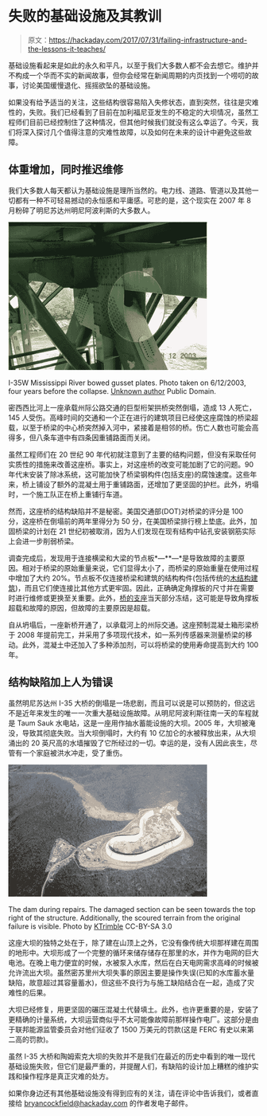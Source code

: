 # 失败的基础设施及其教训

> 原文：<https://hackaday.com/2017/07/31/failing-infrastructure-and-the-lessons-it-teaches/>

基础设施看起来是如此的永久和平凡，以至于我们大多数人都不会去想它。维护并不构成一个华而不实的新闻故事，但你会经常在新闻周期的内页找到一个唠叨的故事，讨论美国缓慢退化、摇摇欲坠的基础设施。

如果没有给予适当的关注，这些结构很容易陷入失修状态，直到突然，往往是灾难性的，失败。我们已经看到了目前在加利福尼亚发生的不稳定的大坝情况，虽然工程师们目前已经控制住了这种情况，但其他时候我们就没有这么幸运了。今天，我们将深入探讨几个值得注意的灾难性故障，以及如何在未来的设计中避免这些故障。

## 体重增加，同时推迟维修

我们大多数人每天都认为基础设施是理所当然的。电力线、道路、管道以及其他一切都有一种不可轻易撼动的永恒感和平庸感。可悲的是，这个现实在 2007 年 8 月粉碎了明尼苏达州明尼阿波利斯的大多数人。

![](img/f31285ad4990c88229b4bc059ff51b09.png)

I-35W Mississippi River bowed gusset plates. Photo taken on 6/12/2003, four years before the collapse. [Unknown author](https://commons.wikimedia.org/wiki/File:I-35W_Mississippi_River_Bridge_bowed_gusset_plates,_2003-06-12.jpg) Public Domain.

密西西比河上一座承载州际公路交通的巨型桁架拱桥突然倒塌，造成 13 人死亡，145 人受伤。高峰时间的交通和一个正在进行的建筑项目已经使这座腐蚀的桥梁超载，以至于桥梁的中心桥突然掉入河中，紧接着是相邻的桥。伤亡人数也可能会高得多，但八条车道中有四条因重铺路面而关闭。

虽然工程师们在 20 世纪 90 年代初就注意到了主要的结构问题，但没有采取任何实质性的措施来改善这座桥。事实上，对这座桥的改变可能加剧了它的问题。90 年代末安装了除冰系统，这可能加快了桥梁钢构件(包括支座)的腐蚀速度。这些年来，桥上铺设了额外的混凝土用于重铺路面，还增加了更坚固的护栏。此外，坍塌时，一个施工队正在桥上重铺行车道。

然而，这座桥的结构缺陷并不是秘密。美国交通部(DOT)对桥梁的评分是 100 分，这座桥在倒塌前的两年里得分为 50 分，在美国桥梁排行榜上垫底。此外，加固桥梁的计划在 21 世纪初被取消，因为人们发现在现有结构中钻孔安装钢筋实际上会进一步削弱桥梁。

调查完成后，发现用于连接横梁和大梁的节点板*—**—*是导致故障的主要原因。相对于桥梁的原始重量来说，它们显得太小了，而桥梁的原始重量在使用过程中增加了大约 20%。节点板不仅连接桥梁和建筑的结构构件(包括传统的[木结构建筑](http://www.vermonttimberworks.com/learn/timber-frame-joinery/steel-connections/))，而且它们使连接比其他方式更牢固。因此，正确确定角撑板的尺寸并在需要时进行维修或更换至关重要。此外，[桥的支座](http://civildigital.com/types-functions-bearings-bridges/)当天部分冻结，这可能是导致角撑板超载和故障的原因，但故障的主要原因是超载。

自从坍塌后，一座新桥开通了，以承载河上的州际交通。这座预制混凝土箱形梁桥于 2008 年提前完工，并采用了多项现代技术，如一系列传感器来测量桥梁的移动。此外，混凝土中还加入了多种添加剂，可以将桥梁的使用寿命提高到大约 100 年。

## 结构缺陷加上人为错误

虽然明尼苏达州 I-35 大桥的倒塌是一场悲剧，而且可以说是可以预防的，但这远不是近年来发生的唯一一次重大基础设施故障。从明尼阿波利斯往南一天的车程就是 Taum Sauk 水电站，这是一座用作抽水蓄能设施的大坝。2005 年，大坝被淹没，导致其彻底失败。当大坝倒塌时，大约有 10 亿加仑的水被释放出来，从大坝涌出的 20 英尺高的水墙摧毁了它所经过的一切。幸运的是，没有人因此丧生，尽管有一个家庭被洪水冲走，受了重伤。

![](img/b17e0176e9f6815c66c331f70580eb00.png)

The dam during repairs. The damaged section can be seen towards the top right of the structure. Additionally, the scoured terrain from the original failure is visible. Photo by [KTrimble](https://commons.wikimedia.org/wiki/File:TaumSaukReservoir_underconstruction.jpg) CC-BY-SA 3.0

这座大坝的独特之处在于，除了建在山顶上之外，它没有像传统大坝那样建在周围的地形中。大坝形成了一个完整的循环来储存储存在那里的水，并作为电网的巨大电池。在晚上电力便宜的时候，水被泵入水库，然后在白天电网需求高峰的时候被允许流出大坝。虽然密苏里州大坝失事的原因主要是操作失误(已知的水库蓄水量缺陷，故意超过其容量蓄水)，但这些不良行为与施工缺陷结合在一起，造成了灾难性的后果。

大坝已经修复，用更坚固的碾压混凝土代替填土。此外，也许更重要的是，安装了更精确的计量系统，大坝运营商似乎不太可能像故障前那样操作电厂。这部分是由于联邦能源监管委员会对他们征收了 1500 万美元的罚款(这是 FERC 有史以来第二高的罚款)。

虽然 I-35 大桥和陶姆索克大坝的失败并不是我们在最近的历史中看到的唯一现代基础设施失败，但它们是最严重的，并提醒人们，有缺陷的设计加上糟糕的维护实践和操作程序是真正灾难的处方。

如果你身边还有其他基础设施没有得到应有的关注，请在评论中告诉我们，或者直接给 bryancockfield@hackaday.com 的作者发电子邮件。